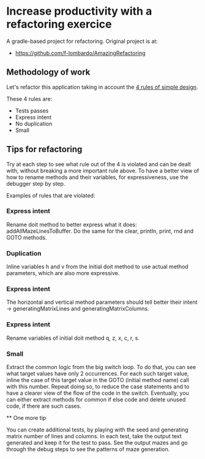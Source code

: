 # Increase productivity with a refactoring exercice

A gradle-based project for refactoring. Original project is at: 
 - https://github.com/f-lombardo/AmazingRefactoring
 
 
 ## Methodology of work
 
 Let's refactor this application taking in account the [4 rules of simple design](https://www.theguild.nl/4-rules-of-simple-design/).
 
 These 4 rules are:
 
 * Tests passes
 * Express intent
 * No duplication
 * Small 
 
 ## Tips for refactoring 
 
Try at each step to see what rule out of the 4 is violated and can be dealt with, without breaking a more important rule above.
To have a better view of how to rename methods and their variables, for expressiveness, use the debugger step by step.

Examples of rules that are violated:

 ### Express intent
 
Rename doit method to better express what it does: addAllMazeLinesToBuffer.
Do the same for the clear, println, print, rnd and GOTO methods.

 ### Duplication

 Inline variables h and v from the initial doit method to use actual method parameters, which are also more expressive.

 ### Express intent

 The horizontal and vertical method parameters should tell better their intent -> generatingMatrixLines and generatingMatrixColumns.

 ### Express intent

 Rename variables of initial doit method q, z, x, c, r, s.

 ### Small

Extract the common logic from the big switch loop. To do that, you can see what target values have only 2 occurrences. For each such target
value, inline the case of this target value in the GOTO (initial method name) call with this number. Repeat doing so, to reduce the case
statements and to have a clearer view of the flow of the code in the switch. Eventually, you can either extract methods for common if else
code and delete unused code, if there are such cases.


 ** One more tip

You can create additional tests, by playing with the seed and generating matrix number of lines and columns. In each test, take the output
text generated and keep it for the test to pass. See the output mazes and go through the debug steps to see the patterns of maze generation.